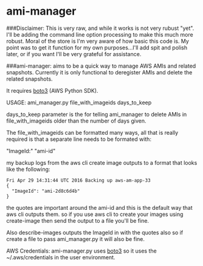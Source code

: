 # ami-manager

###Disclaimer:
This is very raw, and while it works is not very rubust "yet". 
I'll be adding the command line option processing to make this much more robust. Moral of the store is I'm very aware of how basic this code is.
My point was to get it function for my own purposes...I'll add spit and polish later, or if you want I'll be very grateful
for assistance.

###ami-manager: 
aims to be a quick way to manage AWS AMIs and related snapshots. 
Currently it is only functional to deregister AMIs and delete the related snapshots.

It requires [boto3](https://github.com/boto/boto3) (AWS Python SDK).

USAGE: ami_manager.py file_with_imageids days_to_keep

days_to_keep parameter is the for telling ami_manager to delete AMIs in file_with_imageids older than the number of days given.

The file_with_imageids can be formatted many ways, all that is really
required is that a separate line needs to be formated with:

"ImageId:" "ami-id"

my backup logs from the aws cli create image outputs to a format that
looks like the following:

    Fri Apr 29 14:31:44 UTC 2016 Backing up aws-am-app-33
    {
      "ImageId": "ami-2d8c6d4b"
    }

  the quotes are important around the ami-id and this is the default way
  that aws cli outputs them. so if you use aws cli to create your images
  using create-image then send the output to a file you'll be fine.
  
  Also describe-images outputs the ImageId in with the quotes also so if
  create a file to pass ami_manager.py it will also be fine.


  AWS Credentials: ami-manager.py uses [boto3](https://github.com/boto/boto3) so it uses the ~/.aws/credentials in the
  user environment.

